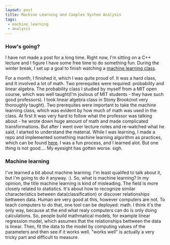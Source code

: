 ```yaml
---
layout: post
title: Machine Learning and Complex System Analysis
tags:
 - machine_learning
 - analysis
---
```


### How's going?

I have not made a post for a long time. Right now, I'm sitting on a C++ lecture and I figure I have some free time to do something fun. During the winter break, I set up a goal to finish watching a [machine learning class](http://see.stanford.edu/see/courseInfo.aspx?coll=348ca38a-3a6d-4052-937d-cb017338d7b1).
<!--break-->
For a month, I finished it, which I was quite proud of. It was a hard class, and It involved a lot of math. Two prerequites were required: probability and linear algebra. The probability class I studied by myself from a MIT open course, which was well taught(I'm joulous of MIT students - they have such good professors). I took linear algebra class in Stony Brook(not very thoroughly taught). Two prerequites were important to take the machine learning class, which was evident by how much of math was used in the class. At first It was very hard to follow what the professor was talking about - he wrote down huge amount of math and made complicated transformations. But after I went over lecture notes and re-watched what he said, I started to understand the material. While I was learning, I made a repo and implemented something machine learning algorithm as practices, which can be found [here](https://github.com/cjackie/machine_learning). I was a fun process, and I learned alot. But one thing is not good.... My eyesight has gotten worse. sigh.

### Machine learning

I've learned a bit about machine learning. I'm least qualifed to talk about it, but I'm going to do it anyway. :). So, what is machine learning? In my opinion, the title machine learning is kind of misleading. The field is more closely related to statistics. It's about how to recognize similar characteristics between data(classification) or discover relationships bettween data. Human are very good at this, however computers are not. To teach computers to do that, one tool can be deployed: math. I think it's the only way, because at the end what realy computers can do is only doing calculations. So, people build mathmatical models, for example linear regression model, which assumes that the relationships bettween the data is linear. Then, fit the data to the model by computing values of the parameters and then see if it works well. "works well" is actually a very tricky part and difficult to measure.

